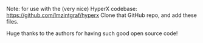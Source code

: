 Note: for use with the (very nice) HyperX codebase: https://github.com/lmzintgraf/hyperx
Clone that GitHub repo, and add these files.

Huge thanks to the authors for having such good open source code!